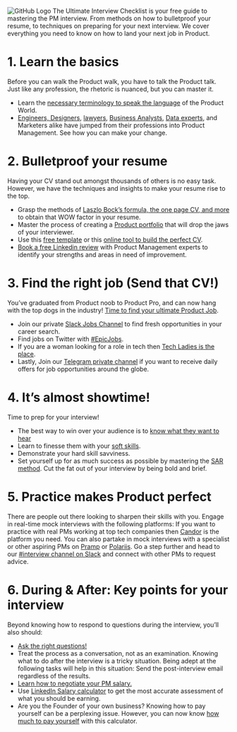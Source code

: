 ![GitHub Logo](https://github.com/product-school/Product-Management-Interview-Checklist/blob/master/Screen%20Shot%202019-06-13%20at%2013.13.11.png)
The Ultimate Interview Checklist is your free guide to mastering the PM interview. From methods on how to bulletproof your resume, to techniques on preparing for your next interview. We cover everything you need to know on how to land your next job in Product.

# 1. Learn the basics
Before you can walk the Product walk, you have to talk the Product talk. Just like any profession, the rhetoric is nuanced, but you can master it.
- Learn the [necessary terminology to speak the language](https://docs.google.com/spreadsheets/d/1O4N2pu6Mu-UBhUR3pdbv6dcjNecu7oMdIX1jZkBSUxE/edit#gid=0) of the Product World.
- [Engineers, Designers](https://www.productschool.com/blog/product-management-2/transition-ux-design-product-management/), [lawyers](https://www.youtube.com/watch?v=vmqq4WYhZ10), [Business Analysts](https://www.productschool.com/blog/product-management-2/experience/transitioning-from-analytics-to-product-management/), [Data experts](https://www.youtube.com/watch?v=Y__ofC19MUU), and Marketers alike have jumped from their professions into Product Management. See how you can make your change.
# 2. Bulletproof your resume
Having your CV stand out amongst thousands of others is no easy task. However, we have the techniques and insights to make your resume rise to the top.
- Grasp the methods of [Laszlo Bock’s formula, the one page CV, and more](https://www.productschool.com/blog/product-management-2/resume-product-manager-cv/) to obtain that WOW factor in your resume.
- Master the process of creating a [Product portfolio](https://www.productschool.com/blog/product-management-2/five-ways-create-product-management-portfolio/) that will drop the jaws of your interviewer.
- Use this [free template](https://docs.google.com/document/d/1ptflCdyazvRdy9Jd65_LlZZfAEp3s_17z7KoshLhbfc/edit) or this [online tool to build the perfect CV](https://flowcv.io/).
- [Book a free Linkedin review](https://productschool-linkedin-review.youcanbook.me/?SRC=github&CMG=interviewchecklist) with Product Management experts to identify your strengths and areas in need of improvement.
# 3. Find the right job (Send that CV!)
You’ve graduated from Product noob to Product Pro, and can now hang with the top dogs in the industry! [Time to find your ultimate Product Job](https://www.productschool.com/job-portal/).
- Join our private [Slack Jobs Channel](https://product-school.slack.com/messages/C0EP5DG9H/) to find fresh opportunities in your career search. 
- Find jobs on Twitter with [#EpicJobs](https://epicjobs.co/).
- If you are a woman looking for a role in tech then [Tech Ladies is the place](https://www.hiretechladies.com/).
- Lastly, Join our [Telegram private channel](https://www.productschool.com/telegram-community/) if you want to receive daily offers for job opportunities around the globe.
# 4. It’s almost showtime!
Time to prep for your interview!
- The best way to win over your audience is to [know what they want to hear](https://www.productschool.com/blog/product-management-2/interview/the-ultimate-list-product-manager-interview-questions/)
- Learn to finesse them with your [soft skills](https://www.productschool.com/blog/product-management-2/skills/how-soft-skills-can-save-business/).
- Demonstrate your hard skill savviness.
- Set yourself up for as much success as possible by mastering the [SAR method](https://www.productschool.com/blog/product-management-2/the-sar-method-for-product-management-interview-questions/). Cut the fat out of your interview by being bold and brief.
# 5. Practice makes Product perfect
There are people out there looking to sharpen their skills with you. Engage in real-time mock interviews with the following platforms:
If you want to practice with real PMs working at top tech companies then [Candor](https://teamcandor.com/interviewing/) is the platform you need.
You can also partake in mock interviews with a specialist or other aspiring PMs on [Pramp](https://www.pramp.com/#/) or [Polariis](https://apps.apple.com/sg/app/polariis-find-expert-advisors/id1129666453).
Go a step further and head to our [#interview channel on Slack](https://product-school.slack.com/messages/C11PMC1FH) and connect with other PMs to request advice.
# 6. During & After: Key points for your interview
Beyond knowing how to respond to questions during the interview, you’ll also should:
- [Ask the right questions!](https://www.productschool.com/blog/product-management-2/20-key-questions-to-ask-in-a-product-management-interview/)
- Treat the process as a conversation, not as an examination.
Knowing what to do after the interview is a tricky situation. Being adept at the following tasks will help in this situation:
Send the post-interview email regardless of the results.
- [Learn how to negotiate your PM salary.](https://www.productschool.com/blog/product-management-2/how-to-negotiate-your-next-product-manager-salary/)
- Use [LinkedIn Salary calculator](https://www.linkedin.com/salary/?ref=producthunt) to get the most accurate assessment of what you should be earning.
- Are you the Founder of your own business? Knowing how to pay yourself can be a perplexing issue. However, you can now know [how much to pay yourself](https://docs.google.com/spreadsheets/d/15xRVMp_Ng-Sjfh9pDZb1X1d66Elv9PTqPzvWEH7XOXI/edit?ref=producthunt#gid=0) with this calculator.
